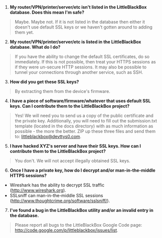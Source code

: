 1. **My router/VPN/printer/server/etc isn't listed in the LittleBlackBox database. Does this mean I'm safe?**

> Maybe. Maybe not. If it is not listed in the database then either it doesn't use default SSL keys or we haven't gotten around to adding them yet.

2. **My router/VPN/printer/server/etc is listed in the LittleBlackBox database. What do I do?**

> If you have the ability to change the default SSL certificates, do so immediately. If this is not possible, then treat your HTTPS sessions as if they were un-secure HTTP sessions. It may also be possible to tunnel your connections through another service, such as SSH.

3. **How did you get these SSL keys?**

> By extracting them from the device's firmware.

4. **I have a piece of software/firmware/whatever that uses default SSL keys. Can I contribute them to the LittleBlackBox project?**

> Yes! We will need you to send us a copy of the public certificate and the private key. Additionally, you will need to fill out the submission.txt template (located in the docs directory) with as much information as possible - the more the better. ZIP up these three files and send them to: littleblackbox@devttys0.com.

5. **I have hacked XYZ's server and have their SSL keys. How can I contribute them to the LittleBlackBox project?**

> You don't. We will not accept illegally obtained SSL keys.

6. **Once I have a private key, how do I decrypt and/or man-in-the-middle HTTPS sessions?**

  * Wireshark has the ability to decrypt SSL traffic (http://www.wireshark.org).
  * SSLsniff can man-in-the-middle SSL sessions (http://www.thoughtcrime.org/software/sslsniff/).

7. **I've found a bug in the LittleBlackBox utility and/or an invalid entry in the database.**

> Please report all bugs to the LittleBlackBox Google Code page: http://code.google.com/p/littleblackbox/issues/list.
